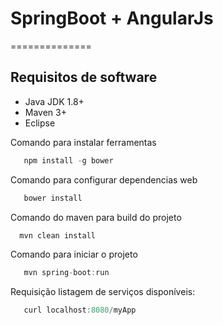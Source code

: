 # SpringBoot + AngularJs
==============


Requisitos de software
---

 - Java JDK 1.8+
 - Maven 3+
 - Eclipse
 

Comando para instalar ferramentas

```javascript
   npm install -g bower
```

Comando para configurar dependencias web

```javascript
   bower install
```

Comando do maven para build do projeto

```javascript
  mvn clean install
```

Comando para iniciar o projeto 

```javascript
   mvn spring-boot:run
```

Requisição listagem de serviços disponíveis:

```javascript
   curl localhost:8080/myApp
```

